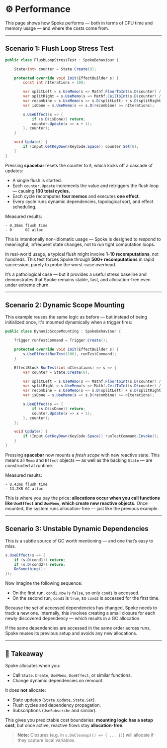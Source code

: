 # ⚙️ Performance

This page shows how Spoke performs — both in terms of CPU time and memory usage — and where the costs come from.

---

## Scenario 1: Flush Loop Stress Test

```csharp
public class FlushLoopStressTest : SpokeBehaviour {

    State<int> counter = State.Create(0);

    protected override void Init(EffectBuilder s) {
        const int nIterations = 100;

        var splitLeft = s.UseMemo(s => Mathf.FloorToInt(s.D(counter) / 2f));
        var splitRight = s.UseMemo(s => Mathf.CeilToInt(s.D(counter) / 2f));
        var recombine = s.UseMemo(s => s.D(splitLeft) + s.D(splitRight));
        var isDone = s.UseMemo(s => s.D(recombine) >= nIterations);

        s.UseEffect(s => {
            if (s.D(isDone)) return;
            counter.Update(x => x + 1);
        }, counter);
    }

    void Update() {
        if (Input.GetKeyDown(KeyCode.Space)) counter.Set(0);
    }
}
```

Pressing **spacebar** resets the counter to `0`, which kicks off a cascade of updates:

- A single flush is started.
- Each `counter.Update` increments the value and retriggers the flush loop — causing **100 total cycles.**
- Each cycle recomputes **four memos** and executes **one effect**.
- Every cycle runs dynamic dependencies, topological sort, and effect scheduling.

Measured results:

```
- 0.38ms flush time
- 0      GC alloc
```

This is intentionally non-idiomatic usage — Spoke is designed to respond to meaningful, infrequent state changes, not to run tight computation loops.

In real-world usage, a typical flush might involve **1–10 recomputations**, not hundreds. This test forces Spoke through **500+ recomputations** in rapid succession, purely to probe the worst-case overhead.

It’s a pathological case — but it provides a useful stress baseline and demonstrates that Spoke remains stable, fast, and allocation-free even under extreme churn.

---

## Scenario 2: Dynamic Scope Mounting

This example reuses the same logic as before — but instead of being initialized once, it's mounted dynamically when a trigger fires:

```csharp
public class DynamicScopeMounting : SpokeBehaviour {

    Trigger runTestCommand = Trigger.Create();

    protected override void Init(EffectBuilder s) {
        s.UseEffect(RunTest(100), runTestCommand);
    }

    EffectBlock RunTest(int nIterations) => s => {
        var counter = State.Create(0);

        var splitLeft = s.UseMemo(s => Mathf.FloorToInt(s.D(counter) / 2f));
        var splitRight = s.UseMemo(s => Mathf.CeilToInt(s.D(counter) / 2f));
        var recombine = s.UseMemo(s => s.D(splitLeft) + s.D(splitRight));
        var isDone = s.UseMemo(s => s.D(recombine) >= nIterations);

        s.UseEffect(s => {
            if (s.D(isDone)) return;
            counter.Update(x => x + 1);
        }, counter);
    };

    void Update() {
        if (Input.GetKeyDown(KeyCode.Space)) runTestCommand.Invoke();
    }
}
```

Pressing **spacebar** now mounts a _fresh scope_ with new reactive state. This means all `Memo` and `Effect` objects — as well as the backing `State` — are constructed at runtime.

Measured results:

```
- 0.43ms flush time
- 13.2KB GC alloc
```

This is where you pay the price: **allocations occur when you call functions like `UseEffect` and `UseMemo`, which create new reactive objects.** Once mounted, the system runs allocation-free — just like the previous example.

---

## Scenario 3: Unstable Dynamic Dependencies

This is a subtle source of GC worth mentioning — and one that’s easy to miss.

```csharp
s.UseEffect(s => {
    if (s.D(cond1)) return;
    if (s.D(cond2)) return;
    DoSomething();
});
```

Now imagine the following sequence:

- On the first run, `cond1.Now` is `false`, so only `cond1` is accessed.
- On the second run, `cond1` is `true`, so `cond2` is accessed for the first time.

Because the set of accessed dependencies has changed, Spoke needs to track a new one. Internally, this involves creating a small closure for each newly discovered dependency — which results in a GC allocation.

If the same dependencies are accessed in the same order across runs, Spoke reuses its previous setup and avoids any new allocations.

---

## 🧠 Takeaway

Spoke allocates when you:

- Call `State.Create`, `UseMemo`, `UseEffect`, or similar functions.
- Change dynamic dependencies on remount.

It does **not** allocate:

- State updates (`State.Update`, `State.Set`).
- Flush cycles and dependency propagation.
- Subscriptions (`UseSubscribe` and similar).

This gives you predictable cost boundaries: **mounting logic has a setup cost**, but once active, reactive flows stay **allocation-free.**

> **Note:** Closures (e.g. in `s.OnCleanup(() => { ... })`) will allocate if they capture local variables.
